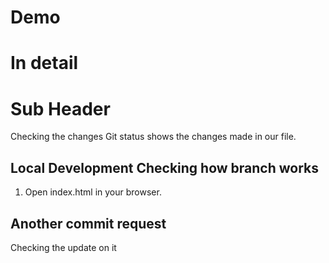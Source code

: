 # Demo
# In detail

# Sub Header
 
Checking the changes 
Git status shows the changes made in our file.

## Local Development Checking how branch works

1. Open index.html in your browser.


## Another commit request

Checking the update on it
